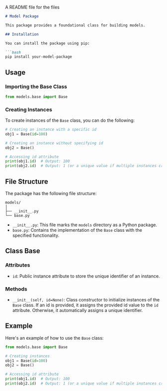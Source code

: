 A README file for the files
```markdown
# Model Package

This package provides a foundational class for building models.

## Installation

You can install the package using pip:

```bash
pip install your-model-package
```

## Usage

### Importing the Base Class

```python
from models.base import Base
```

### Creating Instances

To create instances of the `Base` class, you can do the following:

```python
# Creating an instance with a specific id
obj1 = Base(id=100)

# Creating an instance without specifying id
obj2 = Base()

# Accessing id attribute
print(obj1.id)  # Output: 100
print(obj2.id)  # Output: 1 (or a unique value if multiple instances created)
```

## File Structure

The package has the following file structure:

```
models/
│
├── __init__.py
└── base.py
```

- `__init__.py`: This file marks the `models` directory as a Python package.
- `base.py`: Contains the implementation of the `Base` class with the specified functionality.

## Class Base

### Attributes

- `id`: Public instance attribute to store the unique identifier of an instance.

### Methods

- `__init__(self, id=None)`: Class constructor to initialize instances of the `Base` class. If an id is provided, it assigns the provided id value to the `id` attribute. Otherwise, it automatically assigns a unique identifier.

## Example

Here's an example of how to use the `Base` class:

```python
from models.base import Base

# Creating instances
obj1 = Base(id=100)
obj2 = Base()

# Accessing id attribute
print(obj1.id)  # Output: 100
print(obj2.id)  # Output: 1 (or a unique value if multiple instances created)
```
